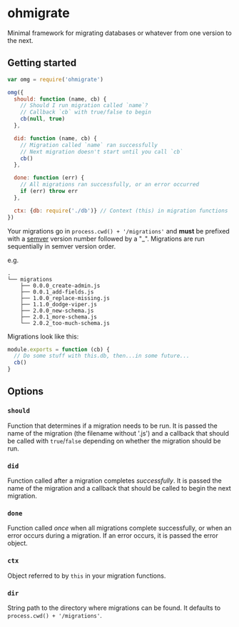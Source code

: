 # ohmigrate

Minimal framework for migrating databases or whatever from one version to the next.

## Getting started

```js
var omg = require('ohmigrate')

omg({
  should: function (name, cb) {
    // Should I run migration called `name`?
    // Callback `cb` with true/false to begin
    cb(null, true)
  },

  did: function (name, cb) {
    // Migration called `name` ran successfully
    // Next migration doesn't start until you call `cb`
    cb()
  },

  done: function (err) {
    // All migrations ran successfully, or an error occurred
    if (err) throw err
  },

  ctx: {db: require('./db')} // Context (this) in migration functions
})
```

Your migrations go in `process.cwd() + '/migrations'` and **must** be prefixed with a [semver](http://semver.org/) version number followed by a "_". Migrations are run sequentially in semver version order.

e.g.

```
.
└── migrations
    ├── 0.0.0_create-admin.js
    ├── 0.0.1_add-fields.js
    ├── 1.0.0_replace-missing.js
    ├── 1.1.0_dodge-viper.js
    ├── 2.0.0_new-schema.js
    ├── 2.0.1_more-schema.js
    └── 2.0.2_too-much-schema.js
```

Migrations look like this:

```js
module.exports = function (cb) {
  // Do some stuff with this.db, then...in some future...
  cb()
}
```

## Options

### `should`

Function that determines if a migration needs to be run. It is passed the name of the migration (the filename without '.js') and a callback that should be called with `true`/`false` depending on whether the migration should be run.

### `did`

Function called after a migration completes _successfully_. It is passed the name of the migration and a callback that should be called to begin the next migration.

### `done`

Function called _once_ when all migrations complete successfully, or when an error occurs during a migration. If an error occurs, it is passed the error object.

### `ctx`

Object referred to by `this` in your migration functions.

### `dir`

String path to the directory where migrations can be found. It defaults to `process.cwd() + '/migrations'`.
